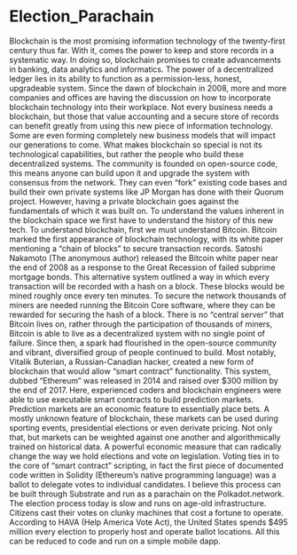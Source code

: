 # Election_Parachain

Blockchain is the most promising information technology of the twenty-first century thus far. With it, comes the power to keep and store records in a systematic way. In doing so, blockchain promises to create advancements in banking, data analytics and informatics. The power of a decentralized ledger lies in its ability to function as a permission-less, honest, upgradeable system. Since the dawn of blockchain in 2008, more and more companies and offices are having the discussion on how to incorporate blockchain technology into their workplace. Not every business needs a blockchain, but those that value accounting and a secure store of records can benefit greatly from using this new piece of information technology. Some are even forming completely new business models that will impact our generations to come.
What makes blockchain so special is not its technological capabilities, but rather the people who build these decentralized systems. The community is founded on open-source code, this means anyone can build upon it and upgrade the system with consensus from the network. They can even “fork” existing code bases and build their own private systems like JP Morgan has done with their Quorum project. However, having a private blockchain goes against the fundamentals of which it was built on. To understand the values inherent in the blockchain space we first have to understand the history of this new tech.
To understand blockchain, first we must understand Bitcoin. Bitcoin marked the first appearance of blockchain technology, with its white paper mentioning a “chain of blocks” to secure transaction records. Satoshi Nakamoto (The anonymous author) released the Bitcoin white paper near the end of 2008 as a response to the Great Recession of failed subprime mortgage bonds. This alternative system outlined a way in which every transaction will be recorded with a hash on a block. These blocks would be mined roughly once every ten minutes. To secure the network thousands of miners are needed running the Bitcoin Core software, where they can be rewarded for securing the hash of a block. There is no “central server” that Bitcoin lives on, rather through the participation of thousands of miners, Bitcoin is able to live as a decentralized system with no single point of failure.
Since then, a spark had flourished in the open-source community and vibrant, diversified group of people continued to build. Most notably, Vitalik Buterian, a Russian-Canadian hacker, created a new form of blockchain that would allow “smart contract” functionality. This system, dubbed “Ethereum” was released in 2014 and raised over $300 million by the end of 2017. Here, experienced coders and blockchain engineers were able to use executable smart contracts to build prediction markets. Prediction markets are an economic feature to essentially place bets. A mostly unknown feature of blockchain, these markets can be used during sporting events, presidential elections or even derivate pricing. Not only that, but markets can be weighted against one another and algorithmically trained on historical data. A powerful economic measure that can radically change the way we hold elections and vote on legislation.
Voting ties in to the core of “smart contract” scripting, in fact the first piece of documented code written in Solidity (Ethereum’s native programming language) was a ballot to delegate votes to individual candidates. I believe this process can be built through Substrate and run as a parachain on the Polkadot.network. The election process today is slow and runs on age-old infrastructure. Citizens cast their votes on clunky machines that cost a fortune to operate. According to HAVA (Help America Vote Act), the United States spends $495 million every election to properly host and operate ballot locations. All this can be reduced to code and run on a simple mobile dapp.
